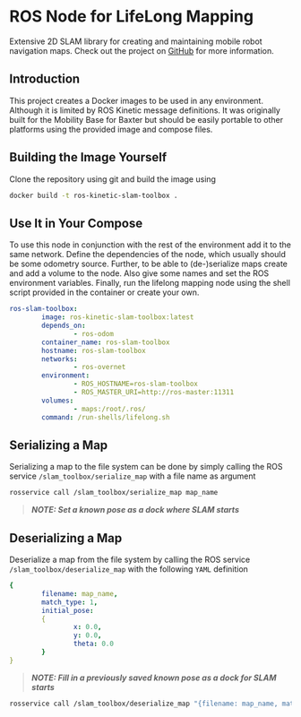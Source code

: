 # ROS Node for LifeLong Mapping

Extensive 2D SLAM library for creating and maintaining mobile robot navigation
maps. Check out the project on
[GitHub](https://github.com/SteveMacenski/slam_toolbox) for more information.

## Introduction

This project creates a Docker images to be used in any environment. Although it
is limited by ROS Kinetic message definitions. It was originally built for the
Mobility Base for Baxter but should be easily portable to other platforms using
the provided image and compose files.

## Building the Image Yourself

Clone the repository using git and build the image using

```zsh
docker build -t ros-kinetic-slam-toolbox .
```

## Use It in Your Compose

To use this node in conjunction with the rest of the environment add it to the
same network. Define the dependencies of the node, which usually should be some
odometry source. Further, to be able to (de-)serialize maps create and add a
volume to the node. Also give some names and set the ROS environment variables.
Finally, run the lifelong mapping node using the shell script provided in the
container or create your own.

```yaml
ros-slam-toolbox:
        image: ros-kinetic-slam-toolbox:latest
        depends_on:
                - ros-odom
        container_name: ros-slam-toolbox
        hostname: ros-slam-toolbox
        networks:
                - ros-overnet
        environment:
                - ROS_HOSTNAME=ros-slam-toolbox
                - ROS_MASTER_URI=http://ros-master:11311
        volumes:
                - maps:/root/.ros/
        command: /run-shells/lifelong.sh
```

## Serializing a Map

Serializing a map to the file system can be done by simply calling the ROS
service `/slam_toolbox/serialize_map` with a file name as argument

```zsh
rosservice call /slam_toolbox/serialize_map map_name
```

> **_NOTE: Set a known pose as a **dock** where SLAM starts_**

## Deserializing a Map

Deserialize a map from the file system by calling the ROS service
`/slam_toolbox/deserialize_map` with the following `YAML` definition

```yaml
{
        filename: map_name,
        match_type: 1,
        initial_pose:
        {
                x: 0.0,
                y: 0.0,
                theta: 0.0
        }
}
```

> **_NOTE: Fill in a previously saved known pose as a **dock** for SLAM starts_**


```zsh
rosservice call /slam_toolbox/deserialize_map "{filename: map_name, match_type: 1, initial_pose: {x: 0.0, y: 0.0, theta: 0.0}}"
```
